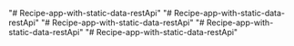 "# Recipe-app-with-static-data-restApi" 
"# Recipe-app-with-static-data-restApi" 
"# Recipe-app-with-static-data-restApi" 
"# Recipe-app-with-static-data-restApi" 
"# Recipe-app-with-static-data-restApi" 
